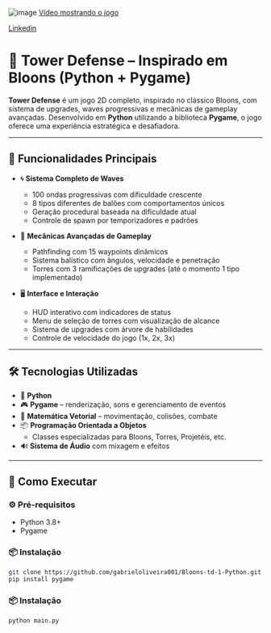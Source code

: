 ![image](https://github.com/user-attachments/assets/1763cec3-a9af-427f-8a49-43657292474a)
[Vídeo mostrando o jogo](https://www.youtube.com/watch?v=nQbCPDrdX7w)

[Linkedin](https://www.linkedin.com/in/gabriel-morais-de-oliveira-72259a359/)

# 🏹 Tower Defense – Inspirado em Bloons (Python + Pygame)

**Tower Defense** é um jogo 2D completo, inspirado no clássico Bloons, com sistema de upgrades, waves progressivas e mecânicas de gameplay avançadas. Desenvolvido em **Python** utilizando a biblioteca **Pygame**, o jogo oferece uma experiência estratégica e desafiadora.

---

## 🎯 Funcionalidades Principais

- 🌀 **Sistema Completo de Waves**
  - 100 ondas progressivas com dificuldade crescente
  - 8 tipos diferentes de balões com comportamentos únicos
  - Geração procedural baseada na dificuldade atual
  - Controle de spawn por temporizadores e padrões

- 🧠 **Mecânicas Avançadas de Gameplay**
  - Pathfinding com 15 waypoints dinâmicos
  - Sistema balístico com ângulos, velocidade e penetração
  - Torres com 3 ramificações de upgrades (até o momento 1 tipo implementado)

- 🖥️ **Interface e Interação**
  - HUD interativo com indicadores de status
  - Menu de seleção de torres com visualização de alcance
  - Sistema de upgrades com árvore de habilidades
  - Controle de velocidade do jogo (1x, 2x, 3x)

---

## 🛠️ Tecnologias Utilizadas

- 🐍 **Python**
- 🎮 **Pygame** – renderização, sons e gerenciamento de eventos
- 🧮 **Matemática Vetorial** – movimentação, colisões, combate
- 📦 **Programação Orientada a Objetos**
  - Classes especializadas para Bloons, Torres, Projetéis, etc.
- 🔊 **Sistema de Áudio** com mixagem e efeitos

---

## 🚀 Como Executar

### ⚙️ Pré-requisitos
- Python 3.8+
- Pygame

### 📦 Instalação
```bash
git clone https://github.com/gabrieloliveira001/Bloons-td-1-Python.git
pip install pygame
```
### 📦 Instalação
```
python main.py
```

